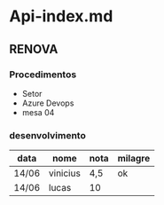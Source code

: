 # Api-index.md
## RENOVA
### Procedimentos
- Setor 
- Azure Devops
- mesa 04


### desenvolvimento

 <!-- ![jornal](foto) -->


data|nome|nota|milagre
---|---|---|---
14/06|vinicius|4,5|ok
14/06| lucas| 10


<!--![acese meu git](link)-->
